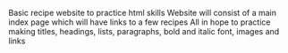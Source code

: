 Basic recipe website to practice html skills
    Website will consist of a main index page which will have links to a few recipes
    All in hope to practice making titles, headings, lists, paragraphs, bold and italic font, images and links